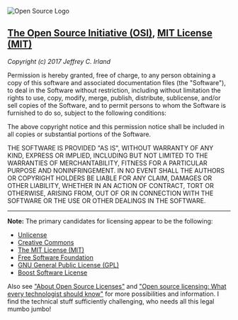<!--
Maintainer:   jeffskinnerbox@yahoo.com / www.jeffskinnerbox.me
Version:      0.3.0
-->

![Open Source Logo][logo]

## [The Open Source Initiative (OSI)][osl], [MIT License (MIT)][mit]

*Copyright (c) 2017 Jeffrey C. Irland*

Permission is hereby granted, free of charge, to any person obtaining a copy of
this software and associated documentation files (the "Software"), to deal in
the Software without restriction, including without limitation the rights to
use, copy, modify, merge, publish, distribute, sublicense, and/or sell copies
of the Software, and to permit persons to whom the Software is furnished to do so,
subject to the following conditions:

The above copyright notice and this permission notice shall be included in all
copies or substantial portions of the Software.

THE SOFTWARE IS PROVIDED "AS IS", WITHOUT WARRANTY OF ANY KIND, EXPRESS OR IMPLIED,
INCLUDING BUT NOT LIMITED TO THE WARRANTIES OF MERCHANTABILITY, FITNESS FOR A
PARTICULAR PURPOSE AND NONINFRINGEMENT. IN NO EVENT SHALL THE AUTHORS OR COPYRIGHT
HOLDERS BE LIABLE FOR ANY CLAIM, DAMAGES OR OTHER LIABILITY, WHETHER IN AN ACTION
OF CONTRACT, TORT OR OTHERWISE, ARISING FROM, OUT OF OR IN CONNECTION WITH THE
SOFTWARE OR THE USE OR OTHER DEALINGS IN THE SOFTWARE.

---

**Note:** The primary candidates for licensing appear to be the following:

* [Unlicense][un]
* [Creative Commons][cc]
* [The MIT License (MIT)][mit]
* [Free Software Foundation][fsf]
* [GNU General Public License (GPL)][gpl]
* [Boost Software License][boost]

Also see ["About Open Source Licenses"][osl]
and ["Open source licensing: What every technologist should know"][01]
for more possibilities and information.
I find the technical stuff sufficiently challenging, who needs all this legal mumbo jumbo!



[01]:https://opensource.com/article/17/9/open-source-licensing
[un]:http://unlicense.org/
[cc]:http://creativecommons.org/
[mit]:http://opensource.org/licenses/MIT
[fsf]:http://www.fsf.org/
[gpl]:http://www.gnu.org/licenses/gpl.html
[osl]:http://opensource.org/licenses
[logo]:http://opensource.org/trademarks/opensource/OSI-logo-100x117.png
[boost]:http://dlib.net/license.html
